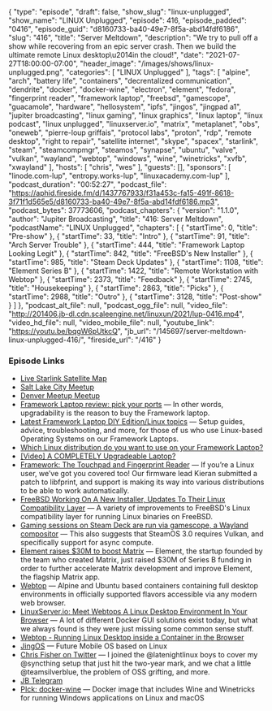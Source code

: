 {
  "type": "episode",
  "draft": false,
  "show_slug": "linux-unplugged",
  "show_name": "LINUX Unplugged",
  "episode": 416,
  "episode_padded": "0416",
  "episode_guid": "d8160733-ba40-49e7-8f5a-abd14fdf6186",
  "slug": "416",
  "title": "Server Meltdown",
  "description": "We try to pull off a show while recovering from an epic server crash. Then we build the ultimate remote Linux desktop\u2014in the cloud!",
  "date": "2021-07-27T18:00:00-07:00",
  "header_image": "/images/shows/linux-unplugged.png",
  "categories": [
    "LINUX Unplugged"
  ],
  "tags": [
    "alpine",
    "arch",
    "battery life",
    "containers",
    "decrentalized communication",
    "dendrite",
    "docker",
    "docker-wine",
    "electron",
    "element",
    "fedora",
    "fingerprint reader",
    "framework laptop",
    "freebsd",
    "gamescope",
    "guacamole",
    "hardware",
    "hellosystem",
    "ipfs",
    "jingos",
    "jingpad a1",
    "jupiter broadcasting",
    "linux gaming",
    "linux graphics",
    "linux laptop",
    "linux podcast",
    "linux unplugged",
    "linuxserver.io",
    "matrix",
    "metaplanet",
    "obs",
    "oneweb",
    "pierre-loup griffais",
    "protocol labs",
    "proton",
    "rdp",
    "remote desktop",
    "right to repair",
    "satellite internet",
    "skype",
    "spacex",
    "starlink",
    "steam",
    "steamcompmgr",
    "steamos",
    "synapse",
    "ubuntu",
    "valve",
    "vulkan",
    "wayland",
    "webtop",
    "windows",
    "wine",
    "winetricks",
    "xvfb",
    "xwayland"
  ],
  "hosts": [
    "chris",
    "wes"
  ],
  "guests": [],
  "sponsors": [
    "linode.com-lup",
    "entropy.works-lup",
    "linuxacademy.com-lup"
  ],
  "podcast_duration": "00:52:27",
  "podcast_file": "https://aphid.fireside.fm/d/1437767933/f31a453c-fa15-491f-8618-3f71f1d565e5/d8160733-ba40-49e7-8f5a-abd14fdf6186.mp3",
  "podcast_bytes": 37773606,
  "podcast_chapters": {
    "version": "1.1.0",
    "author": "Jupiter Broadcasting",
    "title": "416: Server Meltdown",
    "podcastName": "LINUX Unplugged",
    "chapters": [
      {
        "startTime": 0,
        "title": "Pre-show"
      },
      {
        "startTime": 33,
        "title": "Intro"
      },
      {
        "startTime": 91,
        "title": "Arch Server Trouble"
      },
      {
        "startTime": 444,
        "title": "Framework Laptop Looking Legit"
      },
      {
        "startTime": 842,
        "title": "FreeBSD's New Installer"
      },
      {
        "startTime": 985,
        "title": "Steam Deck Updates"
      },
      {
        "startTime": 1108,
        "title": "Element Series B"
      },
      {
        "startTime": 1422,
        "title": "Remote Workstation with Webtop"
      },
      {
        "startTime": 2373,
        "title": "Feedback"
      },
      {
        "startTime": 2745,
        "title": "Housekeeping"
      },
      {
        "startTime": 2863,
        "title": "Picks"
      },
      {
        "startTime": 2988,
        "title": "Outro"
      },
      {
        "startTime": 3128,
        "title": "Post-show"
      }
    ]
  },
  "podcast_alt_file": null,
  "podcast_ogg_file": null,
  "video_file": "http://201406.jb-dl.cdn.scaleengine.net/linuxun/2021/lup-0416.mp4",
  "video_hd_file": null,
  "video_mobile_file": null,
  "youtube_link": "https://youtu.be/bqgW6pUtkcQ",
  "jb_url": "/145697/server-meltdown-linux-unplugged-416/",
  "fireside_url": "/416"
}


### Episode Links

  * [Live Starlink Satellite Map](https://satellitemap.space/ "Live Starlink Satellite Map")
  * [Salt Lake City Meetup](https://www.meetup.com/jupiterbroadcasting/events/278854904/ "Salt Lake City Meetup")
  * [Denver Meetup Meetup](https://www.meetup.com/jupiterbroadcasting/events/278855088/ "Denver Meetup Meetup")
  * [Framework Laptop review: pick your ports](https://www.theverge.com/22587205/framework-laptop-review "Framework Laptop review: pick your ports") — In other words, upgradability is the reason to buy the Framework laptop.
  * [Latest Framework Laptop DIY Edition/Linux topics](https://community.frame.work/c/diy-edition/linux/91 "Latest Framework Laptop DIY Edition/Linux topics") — Setup guides, advice, troubleshooting, and more, for those of us who use Linux-based Operating Systems on our Framework Laptops.
  * [Which Linux distribution do you want to use on your Framework Laptop?](https://community.frame.work/t/which-linux-distribution-do-you-want-to-use-on-your-framework-laptop/1802 "Which Linux distribution do you want to use on your Framework Laptop?")
  * [[Video] A COMPLETELY Upgradeable Laptop?](https://www.youtube.com/watch?v=0rkTgPt3M4k "\[Video\] A COMPLETELY Upgradeable Laptop?")
  * [Framework: The Touchpad and Fingerprint Reader](https://community.frame.work/t/the-touchpad-and-fingerprint-reader/2488 "Framework: The Touchpad and Fingerprint Reader") — If you’re a Linux user, we’ve got you covered too! Our firmware lead Kieran submitted a patch to libfprint, and support is making its way into various distributions to be able to work automatically.
  * [FreeBSD Working On A New Installer, Updates To Their Linux Compatibility Layer](https://www.phoronix.com/scan.php?page=news_item&px=FreeBSD-Q2-2021-Report "FreeBSD Working On A New Installer, Updates To Their Linux Compatibility Layer") — A variety of improvements to FreeBSD's Linux compatibility layer for running Linux binaries on FreeBSD.
  * [Gaming sessions on Steam Deck are run via gamescope, a Wayland compositor](https://www.reddit.com/r/linux_gaming/comments/or1es7/gaming_sessions_on_steam_deck_are_run_via/ "Gaming sessions on Steam Deck are run via gamescope, a Wayland compositor") — This also suggests that SteamOS 3.0 requires Vulkan, and specifically support for async compute.
  * [Element raises $30M to boost Matrix](https://matrix.org/blog/2021/07/27/element-raises-30-m-to-boost-matrix "Element raises $30M to boost Matrix") — Element, the startup founded by the team who created Matrix, just raised $30M of Series B funding in order to further accelerate Matrix development and improve Element, the flagship Matrix app.
  * [Webtop](https://docs.linuxserver.io/images/docker-webtop "Webtop") — Alpine and Ubuntu based containers containing full desktop environments in officially supported flavors accessible via any modern web browser.
  * [LinuxServer.io: Meet Webtops A Linux Desktop Environment In Your Browser](https://www.linuxserver.io/blog/2021-05-05-meet-webtops-a-linux-desktop-environment-in-your-browser "LinuxServer.io: Meet Webtops A Linux Desktop Environment In Your Browser") — A lot of different Docker GUI solutions exist today, but what we always found is they were just missing some common sense stuff.
  * [Webtop - Running Linux Desktop inside a Container in the Browser](https://medium.com/featurepreneur/webtop-running-linux-desktop-inside-a-container-in-the-browser-d8de91192276 "Webtop - Running Linux Desktop inside a Container in the Browser")
  * [JingOS](https://en.jingos.com/ "JingOS") — Future Mobile OS based on Linux
  * [Chris Fisher on Twitter](https://twitter.com/ChrisLAS/status/1419778722392010765 "Chris Fisher on Twitter") — I joined the @latenightlinux boys to cover my @syncthing setup that just hit the two-year mark, and we chat a little @teamsilverblue, the problem of OSS grifting, and more.
  * [JB Telegram](http://jupiterbroadcasting.com/telegram "JB Telegram")
  * [PIck: docker-wine](https://github.com/scottyhardy/docker-wine "PIck: docker-wine") — Docker image that includes Wine and Winetricks for running Windows applications on Linux and macOS


